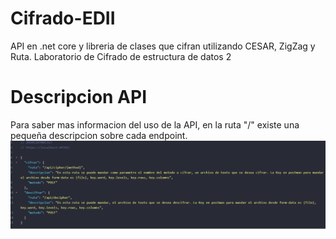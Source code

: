 # Cifrado-EDII
API en .net core y libreria de clases que cifran utilizando CESAR, ZigZag y Ruta. Laboratorio de Cifrado de estructura de datos 2
# Descripcion API
Para saber mas informacion del uso de la API, en la ruta "/" existe una pequeña descripcion sobre cada endpoint.
![Screenshot](screen.png)
